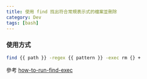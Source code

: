 ```yaml
---
title: 使用 find 找出符合常規表示式的檔案並刪除
category: Dev
tags: [bash]
---
```


<!--more-->
### 使用方式

```bash
find {{ path }} -regex {{ pattern }} -exec rm {} + 
```

參考 [how-to-run-find-exec](http://unix.stackexchange.com/questions/12902/how-to-run-find-exec)
